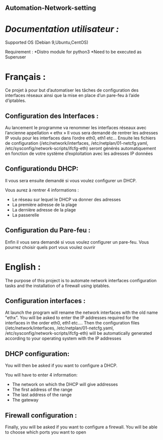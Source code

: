## Automation-Network-setting
# _Documentation utilisateur :_

Supported OS (Debian 9,Ubuntu,CentOS)

Requirement : 
*Distro module for python3
*Need to be executed as Superuser

# Français :

Ce projet à pour but d’automatiser les tâches de configuration des interfaces réseaux ainsi que la mise en place d’un pare-feu à l’aide d’iptables.

## Configuration des Interfaces :

Au lancement le programme va renommer les interfaces réseaux avec l’ancienne appellation « ethx »
Il vous sera demandé de rentrer les adresses IP voulu pour les interfaces dans l’ordre eth0, eth1 etc...
Ensuite les fichiers de configuration (/etc/network/interfaces, /etc/netplan/01-netcfg.yaml, /etc/sysconfig/network-scripts/ifcfg-eth) seront générés automatiquement en fonction de votre système d’exploitation avec les adresses IP données 

## Configurationdu DHCP:

Il vous sera ensuite demandé si vous voulez configurer un DHCP.

Vous aurez à rentrer 4 informations :
* Le réseau sur lequel le DHCP va donner des adresses 
* La première adresse de la plage
* La dernière adresse de la plage
* La passerelle
 
## Configuration du Pare-feu :

Enfin il vous sera demandé si vous voulez configurer un pare-feu.
Vous pourrez choisir quels port vous voulez ouvrir

# English :

The purpose of this project is to automate network interfaces configuration tasks and the installation of a firewall using iptables.

## Configuration interfaces :

At launch the program will rename the network interfaces with the old name "ethx".
You will be asked to enter the IP addresses required for the interfaces in the order eth0, eth1 etc....
Then the configuration files (/etc/network/interfaces, /etc/netplan/01-netcfg.yaml, /etc/sysconfig/network-scripts/ifcfg-eth) will be automatically generated according to your operating system with the IP addresses 

## DHCP configuration:

You will then be asked if you want to configure a DHCP.

You will have to enter 4 information:
* The network on which the DHCP will give addresses 
* The first address of the range
* The last address of the range
* The gateway
 
## Firewall configuration :

Finally, you will be asked if you want to configure a firewall.
You will be able to choose which ports you want to open